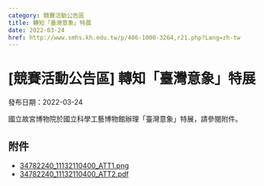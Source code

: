 ```yaml
---
category: 競賽活動公告區
title: 轉知「臺灣意象」特展
date: 2022-03-24
href: http://www.smhs.kh.edu.tw/p/406-1000-3264,r21.php?Lang=zh-tw
---
```


# [競賽活動公告區] 轉知「臺灣意象」特展

發布日期：2022-03-24

國立故宮博物院於國立科學工藝博物館辦理「臺灣意象」特展，請參閱附件。

## 附件

- [34782240_11132110400_ATT1.png](https://www.smhs.kh.edu.tw/var/file/0/1000/attach/63/pta_3024_5887002_88306.png)
- [34782240_11132110400_ATT2.pdf](https://www.smhs.kh.edu.tw/var/file/0/1000/attach/63/pta_3025_8209408_88306.pdf)
